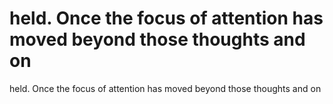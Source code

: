 # held. Once the focus of attention has moved beyond those thoughts and on

held. Once the focus of attention has moved beyond those thoughts and on